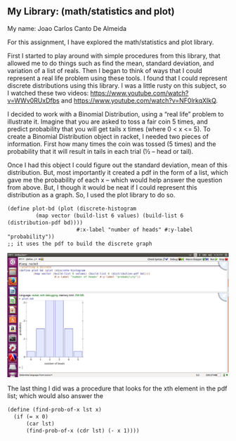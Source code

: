 
## My Library: (math/statistics and plot)
My name: Joao Carlos Canto De Almeida

For this assignment, I have explored the math/statistics and plot library. 

First I started to play around with simple procedures from this library, that allowed me to do things such as find the mean, standard deviation, and variation of a list of reals. Then I began to think of ways that I could represent a real life problem using these tools. I found that I could represent discrete distributions using this library.  I was a little rusty on this subject, so I watched these two videos: https://www.youtube.com/watch?v=WWv0RUxDfbs and https://www.youtube.com/watch?v=NF0lrkqXIkQ. 

I decided to work with a Binomial Distribution, using a “real life” problem to illustrate it. Imagine that you are asked to toss a fair coin 5 times, and predict probability that you will get tails x times (where 0 < x <= 5). To create a Binomial Distribution object in racket, I needed two pieces of information. First how many times the coin was tossed (5 times) and the probability that it will result in tails in each trial (½ – head or tail). 

Once I had this object I could figure out the standard deviation, mean  of this distribution. But, most importantly it created a pdf in the form of a list, which gave me the probability of each x – which would help answer the question from above. But, I though it would be neat if I could represent this distribution as a graph. So, I used the plot library to do so.


```racket
(define plot-bd (plot (discrete-histogram
         (map vector (build-list 6 values) (build-list 6 (distribution-pdf bd))))
                      #:x-label "number of heads" #:y-label "probability"))
;; it uses the pdf to build the discrete graph
```
![plotimg](/plotimg.png?raw=true "plotimg")

The last thing I did was a procedure that looks for the xth element in the pdf list; which would also answer the

```racket
(define (find-prob-of-x lst x)
  (if (= x 0)
      (car lst)
      (find-prob-of-x (cdr lst) (- x 1))))
```

